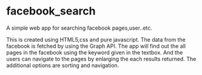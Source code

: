 facebook_search
===============

A simple web app for searching facebook pages,user..etc.

This is created using HTML5,css and pure javascript. 
The data from the facebook is fetched by using the Graph API.
The app will find out the all pages in the facebook using the keyword given in the textbox.
And the users can navigate to the pages by enlarging the each results returned. The additional options are sorting and navigation.
